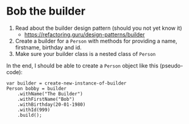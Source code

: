 # Bob the builder

1. Read about the builder design pattern (should you not yet know it)
    - https://refactoring.guru/design-patterns/builder
2. Create a builder for a `Person` with methods for providing a name, firstname, birthday and id.
3. Make sure your builder class is a nested class of `Person`

In the end, I should be able to create a `Person` object like this (pseudo-code):
```
var builder = create-new-instance-of-builder
Person bobby = builder
    .withName("The Builder")
    .withFirstName("Bob")
    .withBirthday(20-01-1980)
    .withId(999)
    .build();
```